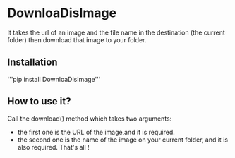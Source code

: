 # DownloaDisImage
It takes the url of an image and the file name in the destination (the current folder) then download that image to your folder.

## Installation
'''pip install DownloaDisImage'''

## How to use it?
Call the download() method which takes two arguments:
- the first one is the URL of the image,and it is required.
- the second one is the name of the image on your current folder, and it is also required.
That's all !
